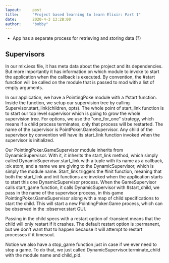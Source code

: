 ```yaml
---
layout:     post
title:      "Project based learning to learn Elixir: Part 1"
date:       2020-4-3 13:28:00
author:     "bobby"
---
```


- App has a separate process for retrieving and storing data (?)

## Supervisors

In our mix.iexs file, it has meta data about the project and its dependencies. But more importantly it has information on which module to invoke to start the application when the callback is executed. By convention, the #start function will be called on the module that is passed to mod with a list of empty arguments.

In our application, we have a PointingPoke module with a #start function. Inside the function, we setup our supervision tree by calling Supervisor.start_link(children, opts). The whole point of start_link function is to start our top level supervisor which is going to grow the whole supervision tree. For options, we use the "one_for_one" strategy, which means if a child process terminates, only that process will be restarted. The name of the supervisor is PointPoker.GameSupervisor. Any child of the supervisor by convention will have its start_link function invoked when the supervisor is initialized.

Our PointingPoker.GameSupervisor module inherits from DynamicSupervisor. With it, it inherits the start_link method, which simply called DynamicSupervisor.start_link with a tuple with its name as a callback, :ok atom, and a name we are giving to the DynamicSupervisor, which is simply the module name. Start_link triggers the #init function, meaning that both the start_link and init functions are invoked when the application starts to start this one DynamicSupervisor process. When the GameSupervisor calls start_game function, it calls DynamicSupervisor with #start_child, we pass in the name of the supervisor process, in this game PointingPoker.GameSupervisor along with a map of child specifications to start the child. This will start a new PointingPoker.Game process, which can be observed in the :observer.start GUI.

Passing in the child specs with a restart option of :transient means that the child will only restart if it crashes. The default restart option is :permanent, but we don't want that to happen because it will attempt to restart processes if it timesout.

Notice we also have a stop_game function just in case if we ever need to stop a game. To do that, we just called DynamicSupervisor.terminate_child with the module name and child_pid.

